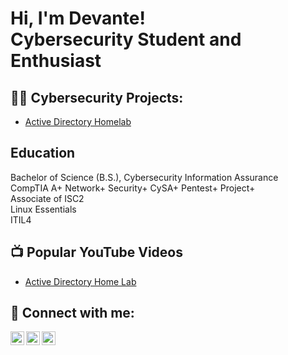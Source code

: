 <h1>Hi, I'm Devante! <br/>Cybersecurity Student and Enthusiast</a>
<h2>👨‍💻 Cybersecurity Projects:</h2>


  - [Active Directory Homelab](https://github.com/joshmadakor1/Algorithms-Practice)
<h2>Education</h2>
Bachelor of Science (B.S.), Cybersecurity Information Assurance<br>
CompTIA A+ Network+ Security+ CySA+ Pentest+ Project+ <br>
Associate of ISC2 <br>
Linux Essentials<br>
ITIL4
<h2>📺 Popular YouTube Videos</h2>

- [Active Directory Home Lab](https://www.youtube.com/watch?v=a83ASGn_V_s)

<h2> 🤳 Connect with me:</h2>

[<img align="left" alt="JoshMadakor | YouTube" width="22px" src="https://cdn.jsdelivr.net/npm/simple-icons@v3/icons/youtube.svg" />][youtube]
[<img align="left" alt="JoshMadakor | LinkedIn" width="22px" src="https://cdn.jsdelivr.net/npm/simple-icons@v3/icons/linkedin.svg" />][linkedin]
[<img align="left" alt="JoshMadakor | Instagram" width="22px" src="https://cdn.jsdelivr.net/npm/simple-icons@v3/icons/instagram.svg" />][instagram]

[youtube]: https://www.youtube.com/c/dfrisco.tech
[instagram]: https://www.instagram.com/dfrisco.tech/
[linkedin]: [https://linkedin.com/in/joshmadakor](https://www.linkedin.com/in/dfrisco/)

<!--
**joshmadakor1/joshmadakor1** is a ✨ _special_ ✨ repository because its `README.md` (this file) appears on your GitHub profile.

Here are some ideas to get you started:

- 🔭 I’m currently working on ...
- 🌱 I’m currently learning ...
- 👯 I’m looking to collaborate on ...
- 🤔 I’m looking for help with ...
- 💬 Ask me about ...
- 📫 How to reach me: ...
- 😄 Pronouns: ...
- ⚡ Fun fact: ...
-->

